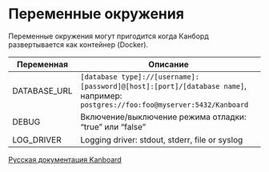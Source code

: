 Переменные окружения
====================

Переменные окружения могут пригодится когда Канборд развертывается как контейнер (Docker).


| Переменная | Описание                                                         |
|---------|------------------------------------------------------------------|
| DATABASE\_URL | `[database type]://[username]:[password]@[host]:[port]/[database name]`, например: `postgres://foo:foo@myserver:5432/Kanboard`  |
| DEBUG   | Включение/выключение режима отладки: “true” или “false”          |
| LOG\_DRIVER  | Logging driver: stdout, stderr, file or syslog                   |



 
 



[Русская документация Kanboard](http://Kanboard.ru/doc/)

